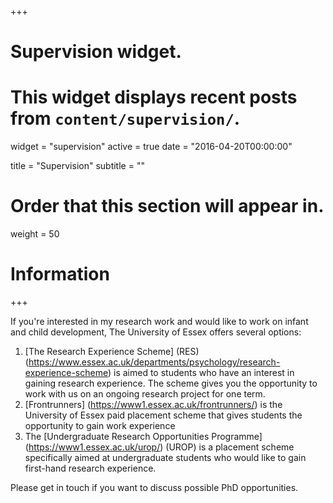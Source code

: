 +++
# Supervision widget.
# This widget displays recent posts from `content/supervision/`.
widget = "supervision"
active = true
date = "2016-04-20T00:00:00"

title = "Supervision"
subtitle = ""

# Order that this section will appear in.
weight = 50


# Information
+++

If you're interested in my research work and would like to work on infant and child development, The University of Essex offers several options:

1. [The Research Experience Scheme] (RES) (https://www.essex.ac.uk/departments/psychology/research-experience-scheme) is aimed to students who have an interest in gaining research experience. The scheme gives you the opportunity to work with us on an ongoing research project for one term.
2. [Frontrunners] (https://www1.essex.ac.uk/frontrunners/) is the University of Essex paid placement scheme that gives students the opportunity to gain work experience
3. The [Undergraduate Research Opportunities Programme] (https://www1.essex.ac.uk/urop/) (UROP)  is a placement scheme specifically aimed at undergraduate students who would like to gain first-hand research experience.
 
Please get in touch if you want to discuss possible PhD opportunities.
